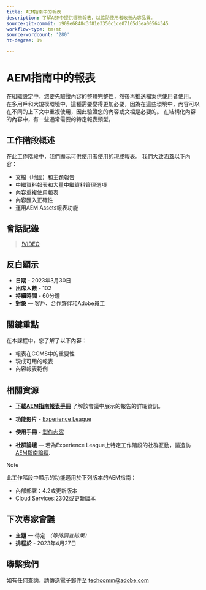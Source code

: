 ```yaml
---
title: AEM指南中的報表
description: 了解AEM中提供哪些報表，以協助使用者改善內容品質。
source-git-commit: b909e6848c3f81e3350c1ce07165d5ea00564345
workflow-type: tm+mt
source-wordcount: '280'
ht-degree: 1%

---
```


# AEM指南中的報表

在組織設定中，您要先驗證內容的整體完整性，然後再推送檔案供使用者使用。 在多用戶和大規模環境中，這種需要變得更加必要，因為在這些環境中，內容可以在不同的上下文中重複使用，因此驗證您的內容或文檔是必要的。 在結構化內容的內容中，有一些通常需要的特定報表類型。


## 工作階段概述

在此工作階段中，我們顯示可供使用者使用的現成報表。 我們大致涵蓋以下內容：
- 文檔（地圖）和主題報告
- 中繼資料報表和大量中繼資料管理選項
- 內容重複使用報表
- 內容匯入正確性
- 運用AEM Assets報表功能


## 會話記錄

>[!VIDEO](https://video.tv.adobe.com/v/3417529/guides--reporting-reporting?quality=12&learn=on)


## 反白顯示

- **日期** - 2023年3月30日
- **出席人數** - 102
- **持續時間** - 60分鐘
- **對象**  — 客戶、合作夥伴和Adobe員工


## 關鍵重點

在本課程中，您了解了以下內容：
- 報表在CCMS中的重要性
- 現成可用的報表
- 內容報表範例


## 相關資源

- **[下載AEM指南報表手冊](./assets/aem-guides-expert-session-reports-documentation.pdf)** 了解該會議中展示的報告的詳細資訊。

- **功能影片** -  [Experience League](https://experienceleague.adobe.com/docs/experience-manager-guides-learn/videos/output-generation/working-with-reports.html?lang=en)

- **使用手冊** - [製作內容](https://help.adobe.com/en_US/xml-documentation-for-adobe-experience-manager/index.html#t=DXML-master-map%2Freports-intro.html)

- **社群論壇**  — 若為Experience League上特定工作階段的社群互動，請造訪  [AEM指南論壇](https://experienceleaguecommunities.adobe.com/t5/experience-manager-guides/bd-p/xml-documentation-discussions).

>[!NOTE]
>
> 此工作階段中顯示的功能適用於下列版本的AEM指南：
> - 內部部署：4.2或更新版本
> - Cloud Services:2302或更新版本



## 下次專家會議

- **主題**  — 待定 *（等待調查結果）*
- **排程於** - 2023年4月27日


## 聯繫我們

如有任何查詢，請傳送電子郵件至 <techcomm@adobe.com>
